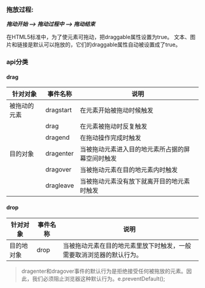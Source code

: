 ### 拖放过程: 

***拖动开始 --> 拖动过程中 --> 拖动结束***

在HTML5标准中，为了使元素可拖动，把draggable属性设置为true。
文本、图片和链接是默认可以拖放的，它们的draggable属性自动被设置成了true。

### api分类

#### drag

| 针对对象 | 事件名称 | 说明 |
| --- | --- | --- |
| 被拖动的元素 | dragstart | 在元素开始被拖动时候触发 |
|            | drag | 在元素被拖动时反复触发 |
|            | dragend | 在拖动操作完成时触发 |
| 目的对象      | dragenter | 当被拖动元素进入目的地元素所占据的屏幕空间时触发 |
|              | dragover | 当被拖动元素在目的地元素内时触发 |
|              | dragleave | 当被拖动元素没有放下就离开目的地元素时触发 |

#### drop

| 针对对象 | 事件名称 | 说明 |
| --- | --- | --- |
| 目的地对象 | drop | 当被拖动元素在目的地元素里放下时触发，一般需要取消浏览器的默认行为。|

> dragenter和dragover事件的默认行为是拒绝接受任何被拖放的元素。因此，我们必须阻止浏览器这种默认行为。e.preventDefault();